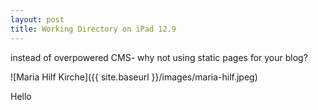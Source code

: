```yaml
---
layout: post
title: Working Directory on iPad 12.9
---
```


instead of overpowered CMS- why not using static pages for your blog?

![Maria Hilf Kirche]({{ site.baseurl }}/images/maria-hilf.jpeg)

Hello